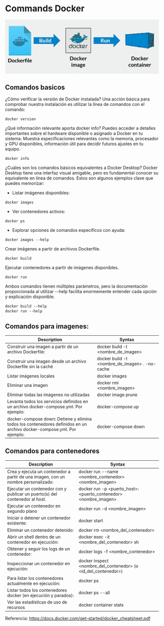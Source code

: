 # Commands Docker

<p align="center">
  <img src="https://github.com/andresparrav/docker/blob/main/docker1.png" width="900"/>
</p>


## Comandos basicos

¿Cómo verificar la versión de Docker instalada?
Una acción básica para comprobar nuestra instalación es utilizar la línea de comandos con el comando:
```
docker version
```

¿Qué información relevante aporta docker info?
Puedes acceder a detalles importantes sobre el hardware disponible o asignado a Docker en tu sistema. Muestra especificaciones relevantes como la memoria, procesador y GPU disponibles, información útil para decidir futuros ajustes en tu equipo.
```
docker info
```

¿Cuáles son los comandos básicos equivalentes a Docker Desktop?
Docker Desktop tiene una interfaz visual amigable, pero es fundamental conocer su equivalente en línea de comandos. Estos son algunos ejemplos clave que puedes memorizar:

* Listar imágenes disponibles:
```
docker images
```
* Ver contenedores activos:
```
docker ps
```
* Explorar opciones de comandos específicos con ayuda:
```
docker images --help
```
Crear imágenes a partir de archivos Dockerfile.
```
docker build
```
Ejecutar contenedores a partir de imágenes disponibles.
```
docker run
```
Ambos comandos tienen múltiples parámetros, pero la documentación proporcionada al utilizar --help facilita enormemente entender cada opción y explicación disponible.
```
docker build --help
docker run --help
```


## Comandos para imagenes:

| Description      | Syntax |
| ----------- | ----------- |
| Construir una imagen a partir de un archivo Dockerfile: | docker build -t <nombre_de_imagen> |
| Construir una imagen desde un archivo Dockerfile sin la caché | docker build -t <nombre_de_imagen> . -no-cache |
| Listar imágenes locales | docker images |
| Eliminar una imagen | docker rmi <nombre_imagen> |
| Eliminar todas las imágenes no utilizadas |  docker image prune |
| Levanta todos los servicios definidos en un archivo docker-compose.yml. Por ejemplo: | docker-compose up |
| docker-compose down: Detiene y elimina todos los contenedores definidos en un archivo docker-compose.yml. Por ejemplo: | docker-compose down |


## Comandos para contenedores

| Description      | Syntax |
| ----------- | ----------- |
| Crea y ejecuta un contenedor a partir de una imagen, con un nombre personalizado: | docker run --name <nombre_contenedor> <nombre_imagen> |
| Ejecutar un contenedor con y publicar un puerto(s) del contenedor al host. | docker run -p <puerto_host>:<puerto_contenedor> <nombre_imagen> |
| Ejecutar un contenedor en segundo plano | docker run -d <nombre_imagen> |
| Iniciar o detener un contenedor existente: | docker start|stop <nombre_del_contenedor> (o <id_del_contenedor>) |
| Eliminar un contenedor detenido: | docker rm <nombre_del_contenedor> |
| Abrir un shell dentro de un contenedor en ejecución: | docker exec -it <nombre_del_contenedor> sh |
| Obtener y seguir los logs de un contenedor: | docker logs -f <nombre_contenedor> |
| Inspeccionar un contenedor en ejecución: | docker inspect <nombre_del_contenedor> (o <id_del_contenedor>) |
| Para listar los contenedores actualmente en ejecución: | docker ps |
| Listar todos los contenedores docker (en ejecución y parados): | docker ps --all |
| Ver las estadísticas de uso de recursos | docker container stats |


Referencia: https://docs.docker.com/get-started/docker_cheatsheet.pdf
